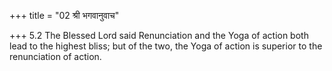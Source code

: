 +++
title = "02 श्री भगवानुवाच"

+++
5.2 The Blessed Lord said Renunciation and the Yoga of action both lead
to the highest bliss; but of the two, the Yoga of action is superior to
the renunciation of action.
